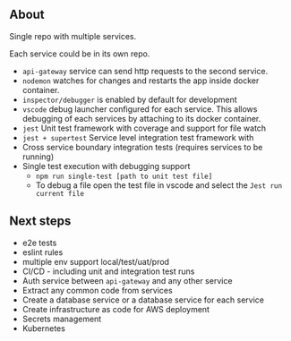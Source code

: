 ## About

Single repo with multiple services.

Each service could be in its own repo.

- `api-gateway` service can send http requests to the second service.
- `nodemon` watches for changes and restarts the app inside docker container.
- `inspector/debugger` is enabled by default for development
- `vscode` debug launcher configured for each service. This allows debugging of each services by attaching to its docker container.
- `jest` Unit test framework with coverage and support for file watch
- `jest + supertest` Service level integration test framework with 
- Cross service boundary integration tests (requires services to be running)
- Single test execution with debugging support
  - `npm run single-test [path to unit test file]`
  - To debug a file open the test file in vscode and select the `Jest run current file`

## Next steps

- e2e tests
- eslint rules
- multiple env support local/test/uat/prod
- CI/CD - including unit and integration test runs
- Auth service between `api-gateway` and any other service
- Extract any common code from services
- Create a database service or a database service for each service
- Create infrastructure as code for AWS deployment
-  Secrets management
-  Kubernetes 
